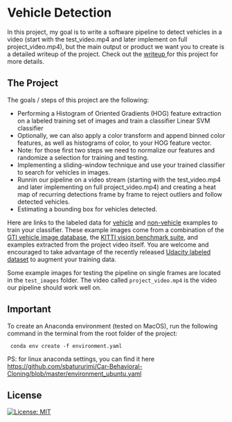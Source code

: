 # Vehicle Detection

In this project, my goal is to write a software pipeline to detect vehicles in a video (start with the test_video.mp4 and later implement on full project_video.mp4), but the main output or product we want you to create is a detailed writeup of the project.  Check out the [writeup ](https://github.com/sbatururimi/Vehicle-Detection/blob/master/writeup.md) for this project for more details.  


The Project
---

The goals / steps of this project are the following:

* Performing a Histogram of Oriented Gradients (HOG) feature extraction on a labeled training set of images and train a classifier Linear SVM classifier
* Optionally, we can also apply a color transform and append binned color features, as well as histograms of color, to your HOG feature vector. 
* Note: for those first two steps we need to normalize our features and randomize a selection for training and testing.
* Implementing a sliding-window technique and use your trained classifier to search for vehicles in images.
* Runnin our pipeline on a video stream (starting with the test_video.mp4 and later implementing on full project_video.mp4) and creating a heat map of recurring detections frame by frame to reject outliers and follow detected vehicles.
* Estimating a bounding box for vehicles detected.

Here are links to the labeled data for [vehicle](https://s3.amazonaws.com/udacity-sdc/Vehicle_Tracking/vehicles.zip) and [non-vehicle](https://s3.amazonaws.com/udacity-sdc/Vehicle_Tracking/non-vehicles.zip) examples to train your classifier.  These example images come from a combination of the [GTI vehicle image database](http://www.gti.ssr.upm.es/data/Vehicle_database.html), the [KITTI vision benchmark suite](http://www.cvlibs.net/datasets/kitti/), and examples extracted from the project video itself.   You are welcome and encouraged to take advantage of the recently released [Udacity labeled dataset](https://github.com/udacity/self-driving-car/tree/master/annotations) to augment your training data.  

Some example images for testing the pipeline on single frames are located in the `test_images` folder. The video called `project_video.mp4` is the video our pipeline should work well on. 

Important
---

To create an Anaconda environment (tested on MacOS), run the following command in the terminal from the root folder of the project:
```
 conda env create -f environment.yaml
 ```

 PS: for linux anaconda settings, you can find it here
 https://github.com/sbatururimi/Car-Behavioral-Cloning/blob/master/environment_ubuntu.yaml

## License
[![License: MIT](https://img.shields.io/badge/License-MIT-yellow.svg)](https://github.com/sbatururimi/Vehicle-Detection/blob/master/LICENSE.md)

